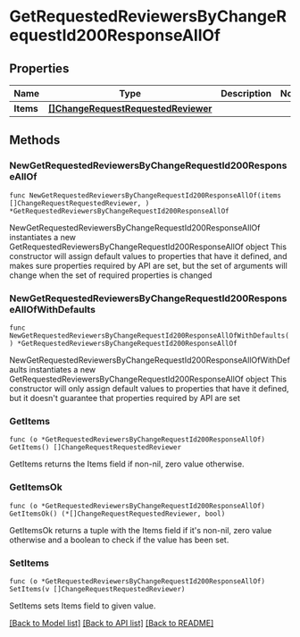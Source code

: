 # GetRequestedReviewersByChangeRequestId200ResponseAllOf

## Properties

Name | Type | Description | Notes
------------ | ------------- | ------------- | -------------
**Items** | [**[]ChangeRequestRequestedReviewer**](ChangeRequestRequestedReviewer.md) |  | 

## Methods

### NewGetRequestedReviewersByChangeRequestId200ResponseAllOf

`func NewGetRequestedReviewersByChangeRequestId200ResponseAllOf(items []ChangeRequestRequestedReviewer, ) *GetRequestedReviewersByChangeRequestId200ResponseAllOf`

NewGetRequestedReviewersByChangeRequestId200ResponseAllOf instantiates a new GetRequestedReviewersByChangeRequestId200ResponseAllOf object
This constructor will assign default values to properties that have it defined,
and makes sure properties required by API are set, but the set of arguments
will change when the set of required properties is changed

### NewGetRequestedReviewersByChangeRequestId200ResponseAllOfWithDefaults

`func NewGetRequestedReviewersByChangeRequestId200ResponseAllOfWithDefaults() *GetRequestedReviewersByChangeRequestId200ResponseAllOf`

NewGetRequestedReviewersByChangeRequestId200ResponseAllOfWithDefaults instantiates a new GetRequestedReviewersByChangeRequestId200ResponseAllOf object
This constructor will only assign default values to properties that have it defined,
but it doesn't guarantee that properties required by API are set

### GetItems

`func (o *GetRequestedReviewersByChangeRequestId200ResponseAllOf) GetItems() []ChangeRequestRequestedReviewer`

GetItems returns the Items field if non-nil, zero value otherwise.

### GetItemsOk

`func (o *GetRequestedReviewersByChangeRequestId200ResponseAllOf) GetItemsOk() (*[]ChangeRequestRequestedReviewer, bool)`

GetItemsOk returns a tuple with the Items field if it's non-nil, zero value otherwise
and a boolean to check if the value has been set.

### SetItems

`func (o *GetRequestedReviewersByChangeRequestId200ResponseAllOf) SetItems(v []ChangeRequestRequestedReviewer)`

SetItems sets Items field to given value.



[[Back to Model list]](../README.md#documentation-for-models) [[Back to API list]](../README.md#documentation-for-api-endpoints) [[Back to README]](../README.md)


